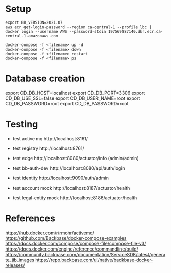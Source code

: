 # Setup
```
export BB_VERSION=2021.07
aws ecr get-login-password --region ca-central-1 --profile lbc | docker login --username AWS --password-stdin 197569887140.dkr.ecr.ca-central-1.amazonaws.com

docker-compose -f <filename> up -d
docker-compose -f <filename> down
docker-compose -f <filename> restart
docker-compose -f <filename> ps
```

# Database creation

export CD_DB_HOST=localhost
export CD_DB_PORT=3306
export CD_DB_USE_SSL=false
export CD_DB_USER_NAME=root
export CD_DB_PASSWORD=root
export CD_DB_PASSWORD=root

# Testing

* test active mq
http://localhost:8161/

* test registry
http://localhost:8761/

* test edge
http://localhost:8080/actuator/info (admin/admin)

* test bb-auth-dev
http://localhost:8080/api/auth/login

* test identity
http://localhost:9090/auth/admin

* test account mock
http://localhost:8187/actuator/health

* test legal-entity mock
http://localhost:8186/actuator/health

# References
https://hub.docker.com/r/rmohr/activemq/
https://github.com/Backbase/docker-compose-examples
https://docs.docker.com/compose/compose-file/compose-file-v3/
https://docs.docker.com/engine/reference/commandline/build/
https://community.backbase.com/documentation/ServiceSDK/latest/generate_jib_images
https://repo.backbase.com/ui/native/backbase-docker-releases/


